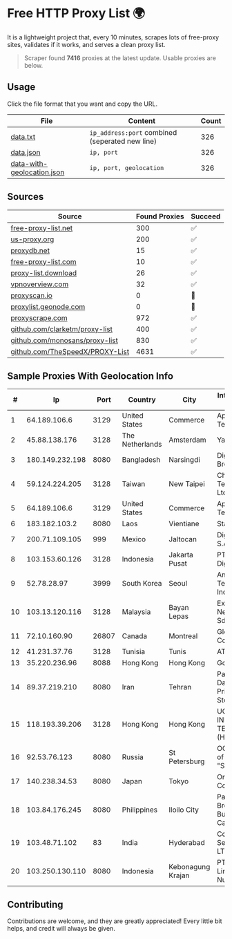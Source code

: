 
# Free HTTP Proxy List 🌍

It is a lightweight project that, every 10 minutes, scrapes lots of free-proxy sites, validates if it works, and serves a clean proxy list.


> Scraper found **7416** proxies at the latest update. Usable proxies are below.

## Usage

Click the file format that you want and copy the URL.


|File|Content|Count|
|----|-------|-----|
|[data.txt](https://raw.githubusercontent.com/themiralay/Proxy-List-World/master/data.txt)|`ip_address:port` combined (seperated new line)|326|
|[data.json](https://raw.githubusercontent.com/themiralay/Proxy-List-World/master/data.json)|`ip, port`|326|
|[data-with-geolocation.json](https://raw.githubusercontent.com/themiralay/Proxy-List-World/master/data-with-geolocation.json)|`ip, port, geolocation`|326|

## Sources

|Source|Found Proxies|Succeed|
|------|-------------|-------|
|[free-proxy-list.net](https://free-proxy-list.net)|300|✅|
|[us-proxy.org](https://www.us-proxy.org)|200|✅|
|[proxydb.net](http://proxydb.net)|15|✅|
|[free-proxy-list.com](https://free-proxy-list.com/?page=&port=&type%5B%5D=http&type%5B%5D=https&up_time=0&search=Search)|10|✅|
|[proxy-list.download](https://www.proxy-list.download/HTTP)|26|✅|
|[vpnoverview.com](https://vpnoverview.com/privacy/anonymous-browsing/free-proxy-servers)|32|✅|
|[proxyscan.io](https://www.proxyscan.io)|0|🚫|
|[proxylist.geonode.com](https://proxylist.geonode.com/api/proxy-list?limit=300&page=1&sort_by=lastChecked&sort_type=desc&protocols=http,https)|0|🚫|
|[proxyscrape.com](https://api.proxyscrape.com/v2/?request=displayproxies&protocol=http&timeout=10000&country=all&ssl=all&anonymity=all)|972|✅|
|[github.com/clarketm/proxy-list](https://raw.githubusercontent.com/clarketm/proxy-list/master/proxy-list-raw.txt)|400|✅|
|[github.com/monosans/proxy-list](https://raw.githubusercontent.com/monosans/proxy-list/main/proxies/http.txt)|830|✅|
|[github.com/TheSpeedX/PROXY-List](https://raw.githubusercontent.com/TheSpeedX/PROXY-List/master/http.txt)|4631|✅|


## Sample Proxies With Geolocation Info

|#|Ip|Port|Country|City|Internet Service Provider|
|-|--|----|-------|----|-------------------------|
|1|64.189.106.6|3129|United States|Commerce|Apogee Telecom Inc.|
|2|45.88.138.176|3128|The Netherlands|Amsterdam|Yaglom Labs Ltd|
|3|180.149.232.198|8080|Bangladesh|Narsingdi|Digi Jadoo Broadband Ltd|
|4|59.124.224.205|3128|Taiwan|New Taipei|Chunghwa Telecom Co., Ltd.|
|5|64.189.106.6|3129|United States|Commerce|Apogee Telecom Inc.|
|6|183.182.103.2|8080|Laos|Vientiane|Star Telecom|
|7|200.71.109.105|999|Mexico|Jaltocan|Digy Networks S.A De C.V.|
|8|103.153.60.126|3128|Indonesia|Jakarta Pusat|PT Era Awan Digital|
|9|52.78.28.97|3999|South Korea|Seoul|Amazon Technologies Inc.|
|10|103.13.120.116|3128|Malaysia|Bayan Lepas|Exa Bytes Network Sdn.Bhd.|
|11|72.10.160.90|26807|Canada|Montreal|GloboTech Communications|
|12|41.231.37.76|3128|Tunisia|Tunis|ATI - ISP|
|13|35.220.236.96|8088|Hong Kong|Hong Kong|Google LLC|
|14|89.37.219.210|8080|Iran|Tehran|Parvaresh Dadeha Co. Private Joint Stock|
|15|118.193.39.206|3128|Hong Kong|Hong Kong|UCLOUD INFORMATION TECHNOLOGY (HK) LIMITED|
|16|92.53.76.123|8080|Russia|St Petersburg|OOO "Network of data-centers "Selectel"|
|17|140.238.34.53|8080|Japan|Tokyo|Oracle Corporation|
|18|103.84.176.245|8080|Philippines|Iloilo City|Panay Broadband / Buenavista Cable TV., Inc.|
|19|103.48.71.102|83|India|Hyderabad|Country Online Services PVT LTD|
|20|103.250.130.110|8080|Indonesia|Kebonagung Krajan|PT Jawara Lintas Data Nusantara|



## Contributing

Contributions are welcome, and they are greatly appreciated! Every
little bit helps, and credit will always be given.

